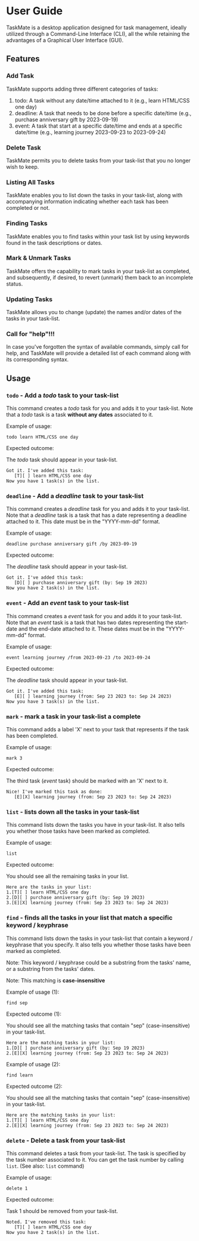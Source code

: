 # User Guide

TaskMate is a desktop application designed for task management, ideally utilized through a Command-Line Interface (CLI),
all the while retaining the advantages of a Graphical User Interface (GUI).

## Features 

### Add Task

TaskMate supports adding three different categories of tasks:
1. todo: A task without any date/time attached to it (e.g., learn HTML/CSS one day)
2. deadline: A task that needs to be done before a specific date/time (e.g., purchase anniversary gift by 2023-09-19)
3. event: A task that start at a specific date/time and ends at a specific date/time
   (e.g., learning journey 2023-09-23 to 2023-09-24)

### Delete Task

TaskMate permits you to delete tasks from your task-list that you no longer wish to keep.

### Listing All Tasks

TaskMate enables you to list down the tasks in your task-list, along with accompanying information
indicating whether each task has been completed or not.

### Finding Tasks

TaskMate enables you to find tasks within your task list by using keywords found in the task descriptions or dates.

### Mark & Unmark Tasks

TaskMate offers the capability to mark tasks in your task-list as completed, and subsequently, if desired, to revert
(unmark) them back to an incomplete status.

### Updating Tasks

TaskMate allows you to change (update) the names and/or dates of the tasks in your task-list.

### Call for "help"!!!

In case you've forgotten the syntax of available commands, simply call for help, and TaskMate will provide a detailed
list of each command along with its corresponding syntax.

## Usage

### `todo` - Add a *todo* task to your task-list

This command creates a *todo* task for you and adds it to your task-list. Note that a *todo* task is a task **without
any dates** associated to it.

Example of usage: 

`todo learn HTML/CSS one day`

Expected outcome:

The *todo* task should appear in your task-list.

```
Got it. I've added this task:
   [T][ ] learn HTML/CSS one day
Now you have 1 task(s) in the list.
```

### `deadline` - Add a *deadline* task to your task-list

This command creates a *deadline* task for you and adds it to your task-list. Note that a *deadline* task is a task that
has a date representing a deadline attached to it. This date must be in the "YYYY-mm-dd" format.

Example of usage:

`deadline purchase anniversary gift /by 2023-09-19`

Expected outcome:

The *deadline* task should appear in your task-list.

```
Got it. I've added this task:
   [D][ ] purchase anniversary gift (by: Sep 19 2023)
Now you have 2 task(s) in the list.
```

### `event` - Add an *event* task to your task-list

This command creates a *event* task for you and adds it to your task-list. Note that an *event* task is a task that
has two dates representing the start-date and the end-date attached to it. These dates must be in the "YYYY-mm-dd"
format.

Example of usage:

`event learning journey /from 2023-09-23 /to 2023-09-24`

Expected outcome:

The *deadline* task should appear in your task-list.

```
Got it. I've added this task:
   [E][ ] learning journey (from: Sep 23 2023 to: Sep 24 2023)
Now you have 3 task(s) in the list.
```

### `mark` - mark a task in your task-list a complete

This command adds a label 'X' next to your task that represents if the task has been completed.

Example of usage:

`mark 3`

Expected outcome:

The third task (*event* task) should be marked with an 'X' next to it.

```
Nice! I've marked this task as done:
   [E][X] learning journey (from: Sep 23 2023 to: Sep 24 2023)
```

### `list` - lists down all the tasks in your task-list

This command lists down the tasks you have in your task-list. It also tells you whether those tasks have been marked as
completed.

Example of usage:

`list`

Expected outcome:

You should see all the remaining tasks in your list.

```
Here are the tasks in your list:
1.[T][ ] learn HTML/CSS one day
2.[D][ ] purchase anniversary gift (by: Sep 19 2023)
3.[E][X] learning journey (from: Sep 23 2023 to: Sep 24 2023)
```

### `find` - finds all the tasks in your list that match a specific keyword / keyphrase

This command lists down the tasks in your task-list that contain a keyword / keyphrase that you specify. It also tells
you whether those tasks have been marked as completed.

Note: This keyword / keyphrase could be a substring from the tasks' name, or a substring from the tasks' dates.

Note: This matching is **case-insensitive**

Example of usage (1):

`find sep`

Expected outcome (1):

You should see all the matching tasks that contain "sep" (case-insensitive) in your task-list.

```
Here are the matching tasks in your list:
1.[D][ ] purchase anniversary gift (by: Sep 19 2023) 
2.[E][X] learning journey (from: Sep 23 2023 to: Sep 24 2023)
```

Example of usage (2):

`find learn`

Expected outcome (2):

You should see all the matching tasks that contain "sep" (case-insensitive) in your task-list.

```
Here are the matching tasks in your list:
1.[T][ ] learn HTML/CSS one day 
2.[E][X] learning journey (from: Sep 23 2023 to: Sep 24 2023)
```

### `delete` - Delete a task from your task-list

This command deletes a task from your task-list. The task is specified by the task number associated to it. You can get
the task number by calling `list`. (See also: `list` command)

Example of usage:

`delete 1`

Expected outcome:

Task 1 should be removed from your task-list.

```
Noted. I've removed this task:
   [T][ ] learn HTML/CSS one day
Now you have 2 task(s) in the list.
```





